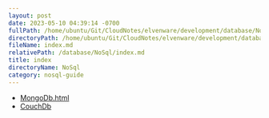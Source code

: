 ```yaml
---
layout: post
date: 2023-05-10 04:39:14 -0700
fullPath: /home/ubuntu/Git/CloudNotes/elvenware/development/database/NoSql/index.md
directoryPath: /home/ubuntu/Git/CloudNotes/elvenware/development/database/NoSql
fileName: index.md
relativePath: /database/NoSql/index.md
title: index
directoryName: NoSql
category: nosql-guide
---
```


* [MongoDb.html](MongoDb.html)
* [CouchDb](CouchDb.md)
